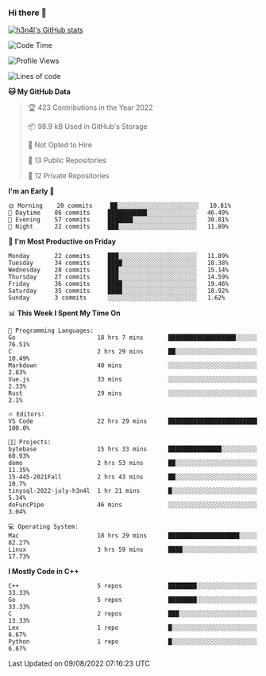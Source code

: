 ### Hi there 👋

[![h3n4l's GitHub stats](https://github-readme-stats.vercel.app/api?username=h3n4l&count_private=true&show_icons=true&theme=radical)](https://github.com/h3n4l/github-readme-stats)

<!--START_SECTION:waka-->
![Code Time](http://img.shields.io/badge/Code%20Time-554%20hrs%2045%20mins-blue)

![Profile Views](http://img.shields.io/badge/Profile%20Views-12-blue)

![Lines of code](https://img.shields.io/badge/From%20Hello%20World%20I%27ve%20Written-39%20Thousand%20lines%20of%20code-blue)

**🐱 My GitHub Data** 

> 🏆 423 Contributions in the Year 2022
 > 
> 📦 98.9 kB Used in GitHub's Storage 
 > 
> 🚫 Not Opted to Hire
 > 
> 📜 13 Public Repositories 
 > 
> 🔑 12 Private Repositories  
 > 
**I'm an Early 🐤** 

```text
🌞 Morning    20 commits     ██░░░░░░░░░░░░░░░░░░░░░░░   10.81% 
🌆 Daytime    86 commits     ███████████░░░░░░░░░░░░░░   46.49% 
🌃 Evening    57 commits     ███████░░░░░░░░░░░░░░░░░░   30.81% 
🌙 Night      22 commits     ███░░░░░░░░░░░░░░░░░░░░░░   11.89%

```
📅 **I'm Most Productive on Friday** 

```text
Monday       22 commits     ███░░░░░░░░░░░░░░░░░░░░░░   11.89% 
Tuesday      34 commits     ████░░░░░░░░░░░░░░░░░░░░░   18.38% 
Wednesday    28 commits     ███░░░░░░░░░░░░░░░░░░░░░░   15.14% 
Thursday     27 commits     ███░░░░░░░░░░░░░░░░░░░░░░   14.59% 
Friday       36 commits     ████░░░░░░░░░░░░░░░░░░░░░   19.46% 
Saturday     35 commits     ████░░░░░░░░░░░░░░░░░░░░░   18.92% 
Sunday       3 commits      ░░░░░░░░░░░░░░░░░░░░░░░░░   1.62%

```


📊 **This Week I Spent My Time On** 

```text
💬 Programming Languages: 
Go                       18 hrs 7 mins       ███████████████████░░░░░░   76.51% 
C                        2 hrs 29 mins       ██░░░░░░░░░░░░░░░░░░░░░░░   10.49% 
Markdown                 40 mins             ░░░░░░░░░░░░░░░░░░░░░░░░░   2.83% 
Vue.js                   33 mins             ░░░░░░░░░░░░░░░░░░░░░░░░░   2.33% 
Rust                     29 mins             ░░░░░░░░░░░░░░░░░░░░░░░░░   2.1%

🔥 Editors: 
VS Code                  22 hrs 29 mins      █████████████████████████   100.0%

🐱‍💻 Projects: 
bytebase                 15 hrs 33 mins      ███████████████░░░░░░░░░░   60.93% 
demo                     2 hrs 53 mins       ██░░░░░░░░░░░░░░░░░░░░░░░   11.35% 
15-445-2021Fall          2 hrs 43 mins       ██░░░░░░░░░░░░░░░░░░░░░░░   10.7% 
tinysql-2022-july-h3n4l  1 hr 21 mins        █░░░░░░░░░░░░░░░░░░░░░░░░   5.34% 
doFuncPipe               46 mins             ░░░░░░░░░░░░░░░░░░░░░░░░░   3.04%

💻 Operating System: 
Mac                      18 hrs 29 mins      ████████████████████░░░░░   82.27% 
Linux                    3 hrs 59 mins       ████░░░░░░░░░░░░░░░░░░░░░   17.73%

```

**I Mostly Code in C++** 

```text
C++                      5 repos             ████████░░░░░░░░░░░░░░░░░   33.33% 
Go                       5 repos             ████████░░░░░░░░░░░░░░░░░   33.33% 
C                        2 repos             ███░░░░░░░░░░░░░░░░░░░░░░   13.33% 
Lex                      1 repo              █░░░░░░░░░░░░░░░░░░░░░░░░   6.67% 
Python                   1 repo              █░░░░░░░░░░░░░░░░░░░░░░░░   6.67%

```



 Last Updated on 09/08/2022 07:16:23 UTC
<!--END_SECTION:waka-->

